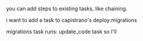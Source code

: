 you can add steps to existing tasks, like chaining.

i want to add a task to capistrano's deploy:migrations

migrations task runs: update_code task so I'll 
